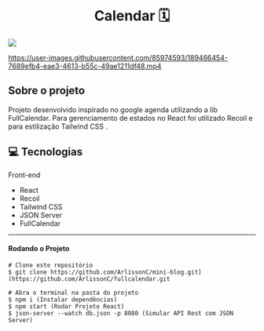 <h1 align="center">
  Calendar 🗓
</h1>
<img src="https://i.imgur.com/1gh93CC.png">


https://user-images.githubusercontent.com/85974593/189466454-7689efb4-eae3-4613-b55c-49ae1211df48.mp4


## Sobre o projeto

Projeto desenvolvido inspirado no google agenda utilizando a lib FullCalendar. Para gerenciamento de estados no React foi utilizado Recoil e para estilização Tailwind CSS .

## 💻 Tecnologias

Front-end

- React
- Recoil
- Tailwind CSS
- JSON Server
- FullCalendar

---
#### Rodando o Projeto 
```
# Clone este repositório
$ git clone https://github.com/ArlissonC/mini-blog.git](https://github.com/ArlissonC/fullcalendar.git

# Abra o terminal na pasta do projeto
$ npm i (Instalar dependências)
$ npm start (Rodar Projeto React)
$ json-server --watch db.json -p 8080 (Simular API Rest com JSON Server)

